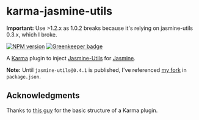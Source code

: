 # karma-jasmine-utils

**Important:** Use >1.2.x as 1.0.2 breaks because it's relying on jasmine-utils 0.3.x, which I broke.

[![NPM version](http://img.shields.io/npm/v/karma-jasmine-utils.svg?style=flat-square)](https://www.npmjs.com/package/karma-jasmine-utils) [![Greenkeeper badge](https://badges.greenkeeper.io/geoffdutton/karma-jasmine-utils.svg)](https://greenkeeper.io/)

A [Karma](http://karma-runner.github.io/) plugin to inject [Jasmine-Utils](https://github.com/mjeanroy/jasmine-utils) for [Jasmine](http://jasmine.github.io/).

**Note:** Until `jasmine-utils@0.4.1` is published, I've referenced [my fork](https://github.com/geoffdutton/jasmine-utils/tree/v0.4.1) in `package.json`.

## Acknowledgments
Thanks to [this guy](https://github.com/JamieMason/karma-jasmine-matchers) for the basic structure of a Karma plugin.
